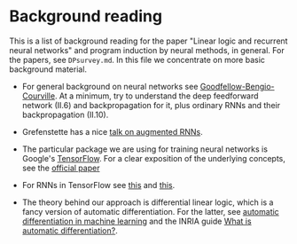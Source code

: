 # Background reading

This is a list of background reading for the paper "Linear logic and recurrent neural networks" and program induction by neural methods, in general. For the papers, see `DPsurvey.md`. In this file we concentrate on more basic background material.

* For general background on neural networks see [Goodfellow-Bengio-Courville](http://www.deeplearningbook.org/). At a minimum, try to understand the deep feedforward network (II.6) and backpropagation for it, plus ordinary RNNs and their backpropagation (II.10). 

* Grefenstette has a nice [talk on augmented RNNs](http://videolectures.net/deeplearning2016_grefenstette_augmented_rnn/).

* The particular package we are using for training neural networks is Google's [TensorFlow](https://www.tensorflow.org/). For a clear exposition of the underlying concepts, see the [official paper](https://arxiv.org/abs/1603.04467)

* For RNNs in TensorFlow see [this](http://r2rt.com/recurrent-neural-networks-in-tensorflow-i.html) and [this](http://r2rt.com/recurrent-neural-networks-in-tensorflow-ii.html).

* The theory behind our approach is differential linear logic, which is a fancy version of automatic differentiation. For the latter, see [automatic differentiation in machine learning](https://justindomke.wordpress.com/2009/02/17/automatic-differentiation-the-most-criminally-underused-tool-in-the-potential-machine-learning-toolbox/) and the INRIA guide [What is automatic differentiation?](https://www-sop.inria.fr/tropics/ad/whatisad.html).
